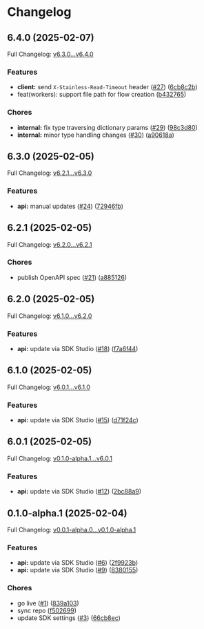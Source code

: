 # Changelog

## 6.4.0 (2025-02-07)

Full Changelog: [v6.3.0...v6.4.0](https://github.com/BrainbaseHQ/brainbase-labs-python-sdk/compare/v6.3.0...v6.4.0)

### Features

* **client:** send `X-Stainless-Read-Timeout` header ([#27](https://github.com/BrainbaseHQ/brainbase-labs-python-sdk/issues/27)) ([6cb8c2b](https://github.com/BrainbaseHQ/brainbase-labs-python-sdk/commit/6cb8c2bf08161488e3eb19085fdf8ed0e3860ef0))
* feat(workers): support file path for flow creation ([b432765](https://github.com/BrainbaseHQ/brainbase-labs-python-sdk/commit/b4327651a517383482cc8d9bac15047bdf33aa79))


### Chores

* **internal:** fix type traversing dictionary params ([#29](https://github.com/BrainbaseHQ/brainbase-labs-python-sdk/issues/29)) ([98c3d80](https://github.com/BrainbaseHQ/brainbase-labs-python-sdk/commit/98c3d80c2d1dba5cb5905a523f178adf885f7f49))
* **internal:** minor type handling changes ([#30](https://github.com/BrainbaseHQ/brainbase-labs-python-sdk/issues/30)) ([a90618a](https://github.com/BrainbaseHQ/brainbase-labs-python-sdk/commit/a90618a9fc43c178e0c98c930ecaa353b8a0758b))

## 6.3.0 (2025-02-05)

Full Changelog: [v6.2.1...v6.3.0](https://github.com/BrainbaseHQ/brainbase-labs-python-sdk/compare/v6.2.1...v6.3.0)

### Features

* **api:** manual updates ([#24](https://github.com/BrainbaseHQ/brainbase-labs-python-sdk/issues/24)) ([72946fb](https://github.com/BrainbaseHQ/brainbase-labs-python-sdk/commit/72946fb2cf30b7486171eea176760256b8fe9911))

## 6.2.1 (2025-02-05)

Full Changelog: [v6.2.0...v6.2.1](https://github.com/BrainbaseHQ/brainbase-labs-python-sdk/compare/v6.2.0...v6.2.1)

### Chores

* publish OpenAPI spec ([#21](https://github.com/BrainbaseHQ/brainbase-labs-python-sdk/issues/21)) ([a885126](https://github.com/BrainbaseHQ/brainbase-labs-python-sdk/commit/a88512682ec6d6aee9e35a0b40af9b04d03f9db3))

## 6.2.0 (2025-02-05)

Full Changelog: [v6.1.0...v6.2.0](https://github.com/BrainbaseHQ/brainbase-labs-python-sdk/compare/v6.1.0...v6.2.0)

### Features

* **api:** update via SDK Studio ([#18](https://github.com/BrainbaseHQ/brainbase-labs-python-sdk/issues/18)) ([f7a6f44](https://github.com/BrainbaseHQ/brainbase-labs-python-sdk/commit/f7a6f4438ac0019530e4fdcffb041605b12321f5))

## 6.1.0 (2025-02-05)

Full Changelog: [v6.0.1...v6.1.0](https://github.com/BrainbaseHQ/brainbase-labs-python-sdk/compare/v6.0.1...v6.1.0)

### Features

* **api:** update via SDK Studio ([#15](https://github.com/BrainbaseHQ/brainbase-labs-python-sdk/issues/15)) ([d71f24c](https://github.com/BrainbaseHQ/brainbase-labs-python-sdk/commit/d71f24cabfea30410d02bc1266555c887d2f6427))

## 6.0.1 (2025-02-05)

Full Changelog: [v0.1.0-alpha.1...v6.0.1](https://github.com/BrainbaseHQ/brainbase-labs-python-sdk/compare/v0.1.0-alpha.1...v6.0.1)

### Features

* **api:** update via SDK Studio ([#12](https://github.com/BrainbaseHQ/brainbase-labs-python-sdk/issues/12)) ([2bc88a9](https://github.com/BrainbaseHQ/brainbase-labs-python-sdk/commit/2bc88a97cf124d86dd2c1a397a6d0865441c884a))

## 0.1.0-alpha.1 (2025-02-04)

Full Changelog: [v0.0.1-alpha.0...v0.1.0-alpha.1](https://github.com/BrainbaseHQ/brainbase-labs-python-sdk/compare/v0.0.1-alpha.0...v0.1.0-alpha.1)

### Features

* **api:** update via SDK Studio ([#6](https://github.com/BrainbaseHQ/brainbase-labs-python-sdk/issues/6)) ([2f9923b](https://github.com/BrainbaseHQ/brainbase-labs-python-sdk/commit/2f9923bd9989785ee26457bf4d98644732ebd0f1))
* **api:** update via SDK Studio ([#9](https://github.com/BrainbaseHQ/brainbase-labs-python-sdk/issues/9)) ([8380155](https://github.com/BrainbaseHQ/brainbase-labs-python-sdk/commit/83801559f49536dba48d5bdefe312deef6ad9342))


### Chores

* go live ([#1](https://github.com/BrainbaseHQ/brainbase-labs-python-sdk/issues/1)) ([839a103](https://github.com/BrainbaseHQ/brainbase-labs-python-sdk/commit/839a10374ebfdcc038aeb4f98e66f9ed94f2de18))
* sync repo ([f502699](https://github.com/BrainbaseHQ/brainbase-labs-python-sdk/commit/f502699a4803d8542b3681580a76500608b87900))
* update SDK settings ([#3](https://github.com/BrainbaseHQ/brainbase-labs-python-sdk/issues/3)) ([66cb8ec](https://github.com/BrainbaseHQ/brainbase-labs-python-sdk/commit/66cb8ec4118e474cb247ac45272396e5eff8bca3))
